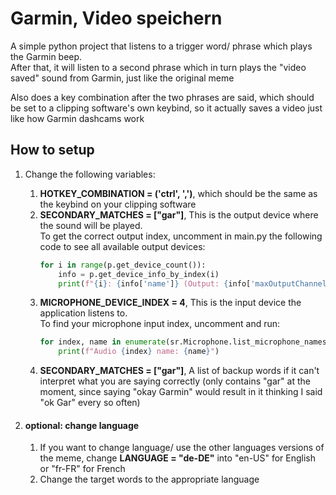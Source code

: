 # Garmin, Video speichern

A simple python project that listens to a trigger word/ phrase which plays the Garmin beep.   
After that, it will listen to a second phrase which in turn plays the "video saved" sound from Garmin, just like the original meme

Also does a key combination after the two phrases are said, which should be set to a clipping software's own keybind, so it actually saves a video just like how Garmin dashcams work

## How to setup

1. Change the following variables:

    1. **HOTKEY_COMBINATION = ('ctrl', ',')**, which should be the same as the keybind on your clipping software
   2. **SECONDARY_MATCHES = ["gar"]**, This is the output device where the sound will be played.  
       To get the correct output index, uncomment in main.py the following code to see all available output devices:
        ```python
        for i in range(p.get_device_count()):
            info = p.get_device_info_by_index(i)
            print(f"{i}: {info['name']} (Output: {info['maxOutputChannels']})")
        ```
   3. **MICROPHONE_DEVICE_INDEX = 4**, This is the input device the application listens to.  
      To find your microphone input index, uncomment and run:
      ```python
      for index, name in enumerate(sr.Microphone.list_microphone_names()):
          print(f"Audio {index} name: {name}")
      ```
   4. **SECONDARY_MATCHES = ["gar"]**, A list of backup words if it can't interpret what you are saying correctly (only contains "gar" at the moment, since saying "okay Garmin" would result in it thinking I said "ok Gar" every so often)


2. #### optional: change language

   1. If you want to change language/ use the other languages versions of the meme, change **LANGUAGE = "de-DE"** into "en-US" for English or "fr-FR" for French
   2. Change the target words to the appropriate language